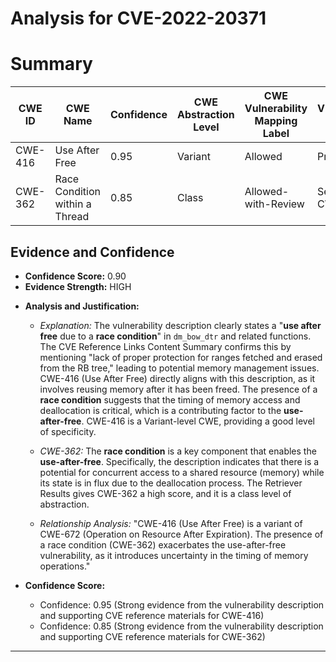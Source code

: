 # Analysis for CVE-2022-20371

# Summary
| CWE ID | CWE Name | Confidence | CWE Abstraction Level | CWE Vulnerability Mapping Label | CWE-Vulnerability Mapping Notes |
|---|---|---|---|---|---|
| CWE-416 | Use After Free | 0.95 | Variant | Allowed | Primary CWE |
| CWE-362 | Race Condition within a Thread | 0.85 | Class | Allowed-with-Review | Secondary CWE |

## Evidence and Confidence

*   **Confidence Score:** 0.90
*   **Evidence Strength:** HIGH

- **Analysis and Justification:**  
  - *Explanation:* The vulnerability description clearly states a "**use after free** due to a **race condition**" in `dm_bow_dtr` and related functions. The CVE Reference Links Content Summary confirms this by mentioning "lack of proper protection for ranges fetched and erased from the RB tree," leading to potential memory management issues. CWE-416 (Use After Free) directly aligns with this description, as it involves reusing memory after it has been freed. The presence of a **race condition** suggests that the timing of memory access and deallocation is critical, which is a contributing factor to the **use-after-free**. CWE-416 is a Variant-level CWE, providing a good level of specificity.
  - *CWE-362:* The **race condition** is a key component that enables the **use-after-free**. Specifically, the description indicates that there is a potential for concurrent access to a shared resource (memory) while its state is in flux due to the deallocation process. The Retriever Results gives CWE-362 a high score, and it is a class level of abstraction.
  
  - *Relationship Analysis:* "CWE-416 (Use After Free) is a variant of CWE-672 (Operation on Resource After Expiration). The presence of a race condition (CWE-362) exacerbates the use-after-free vulnerability, as it introduces uncertainty in the timing of memory operations."

- **Confidence Score:**  
  - Confidence: 0.95 (Strong evidence from the vulnerability description and supporting CVE reference materials for CWE-416)
  - Confidence: 0.85 (Strong evidence from the vulnerability description and supporting CVE reference materials for CWE-362)

---